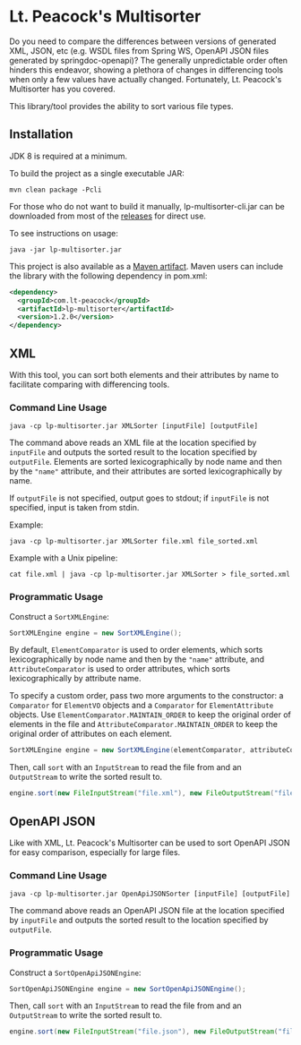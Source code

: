 # Lt. Peacock's Multisorter
Do you need to compare the differences between versions of generated XML, JSON, etc (e.g. WSDL files from Spring WS, OpenAPI JSON files generated by springdoc-openapi)? The generally unpredictable order often hinders this endeavor, showing a plethora of changes in differencing tools when only a few values have actually changed. Fortunately, Lt. Peacock's Multisorter has you covered.

This library/tool provides the ability to sort various file types.

## Installation
JDK 8 is required at a minimum.

To build the project as a single executable JAR:

```
mvn clean package -Pcli
```

For those who do not want to build it manually, lp-multisorter-cli.jar can be downloaded from most of the [releases](https://github.com/LieutenantPeacock/lp-multisorter/releases) for direct use.

To see instructions on usage:

```
java -jar lp-multisorter.jar
```

This project is also available as a [Maven artifact](https://search.maven.org/artifact/com.lt-peacock/lp-multisorter/1.2.0/jar). Maven users can include the library with the following dependency in pom.xml:

```xml
<dependency>
  <groupId>com.lt-peacock</groupId>
  <artifactId>lp-multisorter</artifactId>
  <version>1.2.0</version>
</dependency>
```

## XML
With this tool, you can sort both elements and their attributes by name to facilitate comparing with differencing tools.

### Command Line Usage
```
java -cp lp-multisorter.jar XMLSorter [inputFile] [outputFile]
```
The command above reads an XML file at the location specified by `inputFile` and outputs the sorted result to the location specified by `outputFile`. Elements are sorted lexicographically by node name and then by the `"name"` attribute, and their attributes are sorted lexicographically by name.

If `outputFile` is not specified, output goes to stdout; if `inputFile` is not specified, input is taken from stdin.

Example:

```
java -cp lp-multisorter.jar XMLSorter file.xml file_sorted.xml
```

Example with a Unix pipeline:

```
cat file.xml | java -cp lp-multisorter.jar XMLSorter > file_sorted.xml
```

### Programmatic Usage
Construct a `SortXMLEngine`:

```java
SortXMLEngine engine = new SortXMLEngine();
```

By default, `ElementComparator` is used to order elements, which sorts lexicographically by node name and then by the `"name"` attribute, and `AttributeComparator` is used to order attributes, which sorts lexicographically by attribute name.

To specify a custom order, pass two more arguments to the constructor: a `Comparator` for `ElementVO` objects and a `Comparator` for `ElementAttribute` objects. Use `ElementComparator.MAINTAIN_ORDER` to keep the original order of elements in the file and `AttributeComparator.MAINTAIN_ORDER` to keep the original order of attributes on each element.

```java
SortXMLEngine engine = new SortXMLEngine(elementComparator, attributeComparator);
```

Then, call `sort` with an `InputStream` to read the file from and an `OutputStream` to write the sorted result to.

```java
engine.sort(new FileInputStream("file.xml"), new FileOutputStream("file_sorted.xml"));
```

## OpenAPI JSON
Like with XML, Lt. Peacock's Multisorter can be used to sort OpenAPI JSON for easy comparison, especially for large files.

### Command Line Usage
```
java -cp lp-multisorter.jar OpenApiJSONSorter [inputFile] [outputFile]
```
The command above reads an OpenAPI JSON file at the location specified by `inputFile` and outputs the sorted result to the location specified by `outputFile`.

### Programmatic Usage
Construct a `SortOpenApiJSONEngine`:

```java
SortOpenApiJSONEngine engine = new SortOpenApiJSONEngine();
```

Then, call `sort` with an `InputStream` to read the file from and an `OutputStream` to write the sorted result to.

```java
engine.sort(new FileInputStream("file.json"), new FileOutputStream("file_sorted.json"));
```